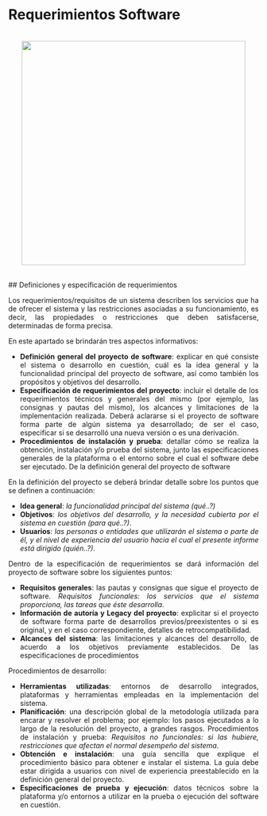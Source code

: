 <div align="justify">

# Requerimientos Software

</br>

<div align="center">
  <img src="https://static.wixstatic.com/media/a59c1e_2bdad58798374b8593d54d4a02a5928f~mv2.jpg/v1/fill/w_1200,h_600,al_c,q_90/a59c1e_2bdad58798374b8593d54d4a02a5928f~mv2.webp" width="450px" />
</div>

</br>

## Definiciones y especificación de requerimientos

Los requerimientos/requisitos de un sistema describen los servicios que ha de ofrecer el sistema y las restricciones asociadas a su funcionamiento, es decir, las propiedades o restricciones que deben satisfacerse, determinadas de forma precisa.

En este apartado se brindarán tres aspectos informativos:

- __Definición general del proyecto de software__: explicar en qué consiste el sistema o desarrollo en cuestión, cuál es la idea general y la funcionalidad principal del proyecto de software, así como también los propósitos y objetivos del desarrollo.
- __Especificación de requerimientos del proyecto__: incluir el detalle de los requerimientos técnicos y generales del mismo (por ejemplo, las consignas y pautas del mismo), los alcances y limitaciones de la implementación realizada. Deberá aclararse si el proyecto de software forma parte de algún sistema ya desarrollado; de ser el caso, especificar si se desarrolló una nueva versión o es una derivación.
- __Procedimientos de instalación y prueba__: detallar cómo se realiza la obtención, instalación y/o prueba del sistema, junto las especificaciones generales de la plataforma o el entorno sobre el cual el software debe ser ejecutado. De la definición general del proyecto de software

En la definición del proyecto se deberá brindar detalle sobre los puntos que se definen a continuación:

- __Idea general__: _la funcionalidad principal del sistema (qué..?)_
- __Objetivos__: _los objetivos del desarrollo, y la necesidad cubierta por el sistema en cuestión (para qué..?)_.
- __Usuarios__: _las personas o entidades que utilizarán el sistema o parte de él, y el nivel de experiencia del usuario hacia el cual el presente informe está dirigido (quién..?)_.

Dentro de la especificación de requerimientos se dará información del proyecto de software sobre los siguientes puntos:

- __Requisitos generales__: las pautas y consignas que sigue el proyecto de software.
_Requisitos funcionales: los servicios que el sistema proporciona, las tareas que éste desarrolla_.
- __Información de autoría y Legacy del proyecto__: explicitar si el proyecto de software forma parte de desarrollos previos/preexistentes o si es original, y en el caso correspondiente, detalles de retrocompatibilidad.
- __Alcances del sistema__: las limitaciones y alcances del desarrollo, de acuerdo a los objetivos previamente establecidos.
De las especificaciones de procedimientos

Procedimientos de desarrollo:
- __Herramientas utilizadas__: entornos de desarrollo integrados, plataformas y herramientas empleadas en la implementación del sistema.
- __Planificación__: una descripción global de la metodología utilizada para encarar y resolver el problema; por ejemplo: los pasos ejecutados a lo largo de la resolución del proyecto, a grandes rasgos.
Procedimientos de instalación y prueba:
_Requisitos no funcionales: si las hubiere, restricciones que afectan el normal desempeño del sistema_.
- __Obtención e instalación__: una guía sencilla que explique el procedimiento básico para obtener e instalar el sistema. La guía debe estar dirigida a usuarios con nivel de experiencia preestablecido en la definición general del proyecto.
- __Especificaciones de prueba y ejecución__: datos técnicos sobre la plataforma y/o entornos a utilizar en la prueba o ejecución del software en cuestión.

</div>
